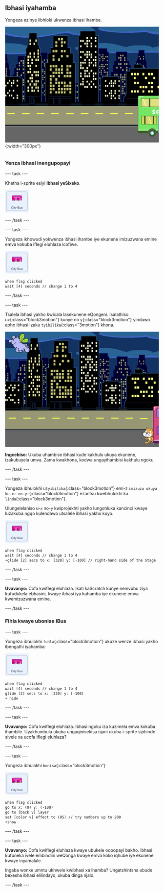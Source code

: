 ## Ibhasi iyahamba

<div style="display: flex; flex-wrap: wrap">
<div style="flex-basis: 200px; flex-grow: 1; margin-right: 15px;">
Yongeza ezinye iibhloki ukwenza ibhasi ihambe.
</div>
<div>

![Iqonga libonisa ukuba ibhasi iye ekunene.](images/bus-leaving.png){:width="300px"}

</div>
</div>

### Yenza ibhasi inengupopayi

--- task ---

Khetha i-sprite esiyi **Ibhasi yeSixeko**.

![Isi-Sprite esiyiIbhasi yesiXeko.](images/bus-sprite.png)

--- /task ---

--- task ---

Yongeza ikhowudi yokwenza ibhasi ihambe iye ekunene imizuzwana emine emva kokuba iflegi eluhlaza icofiwe.

![Isi-Sprite esiyiIbhasi yesiXeko.](images/bus-sprite.png)

```blocks3
when flag clicked 
wait [4] seconds // change 1 to 4
```

--- /task ---

--- task ---

Tsalela ibhasi yakho kwicala lasekunene eQongeni. Isalathiso  u`x`{:class="block3motion"} kunye no `y`{:class="block3motion"} yindawo apho ibhasi izaku `tyibilika`{:class="3motion"} khona.

![](images/bus-right.png)

**Ingcebiso:** Ukuba uhambise ibhasi kude kakhulu ukuya ekunene, izakubuyela umva. Zama kwakhona, kodwa ungayihambisi kakhulu ngoku.

--- /task ---

--- task ---

Yongeza ibhulokhi u`tyibilika`{:class="block3motion"} emi-`2` `imizuzu ukuya ku-x: no-y:`{:class="block3motion"} ezantsu kwebhulokhi ka `linda`{:class="block3motion"}.

Ulungelelaniso u-`x` no-`y` kwiprojekhti yakho lungohluka kancinci kwaye luzakuba ngqo kulendawo utsalele ibhasi yakho kuyo.

![Isi-Sprite esiyiIbhasi yesiXeko.](images/bus-sprite.png)

```blocks3
when flag clicked 
wait [4] seconds // change 1 to 4
+glide [2] secs to x: [320] y: [-100] // right-hand side of the Stage
```

--- /task ---

--- task ---

**Uvavanyo:** Cofa kwiflegi eluhlaza. Ikati kaScratch kunye nemvubu ziya kufudukela ebhasini, kwaye ibhasi iya kuhamba iye ekunene emva kwemizuzwana emine.

--- /task ---

### Fihla kwaye ubonise iBus

--- task ---

Yongeza ibhulokhi `fuhla`{:class="block3motion"} ukuze wenze ibhasi yakho ibengathi iyahamba:

![Isi-Sprite esiyiIbhasi yesiXeko.](images/bus-sprite.png)

```blocks3
when flag clicked 
wait [4] seconds // change 1 to 4
glide [2] secs to x: [320] y: [-100]
+ hide
```
--- /task ---

--- task ---

**Uvavanyo:** Cofa kwiflegi eluhlaza. Ibhasi ngoku iza kuzimela emva kokuba ihambile. Uyakhumbula ukuba ungaqinisekisa njani ukuba i-sprite siphinde sivele xa ucofa iflegi eluhlaza?

--- /task ---

--- task ---

Yongeza ibhulakhi `bonisa`{:class="block3motion"}

![Isi-Sprite esiyiIbhasi yesiXeko.](images/bus-sprite.png)

```blocks3
when flag clicked
go to x: (0) y: (-100)
go to [back v] layer
set [color v] effect to (85) // try numbers up to 200
+show
```

--- /task ---

--- task ---

**Uvavanyo:** Cofa kwiflegi eluhlaza kwaye ubukele oopopayi bakho. Ibhasi kufuneka ivele embindini weQonga kwaye emva koko iqhube iye ekunene kwaye inyamalale.

Ingaba wonke umntu ukhwele kwibhasi xa ihamba? Ungatshintsha ubude bexesha ibhasi elilindayo, ukuba dinga njalo.

--- /task ---
